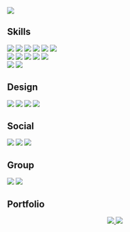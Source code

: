 <!--
**kangkijin/kangkijin** is a ✨ _special_ ✨ repository because its `README.md` (this file) appears on your GitHub profile.

Here are some ideas to get you started:

- 🔭 I’m currently working on ...
- 🌱 I’m currently learning ...
- 👯 I’m looking to collaborate on ...
- 🤔 I’m looking for help with ...
- 💬 Ask me about ...
- 📫 How to reach me: ...
- 😄 Pronouns: ...
- ⚡ Fun fact: ...
-->
<a href="https://github.com/kangkijin" display='block' align='center'>
    <img src="https://capsule-render.vercel.app/api?type=waving&color=auto&height=220&section=header&text=Kangkijin's%20Github&fontSize=70&animation=fadeIn&fontAlignY=38&descAlignY=51&descAlign=62"/>
</a>

<!-- 나의 레포짓토리 위젯 -->
<!-- [![Top Langs](https://github-readme-stats.vercel.app/api/top-langs/?username=kangkijin)](https://github.com/anuraghazra/github-readme-stats) -->

<h2>Skills</h2>

<img src="https://img.shields.io/badge/HTML-E34F26?style=for-the-badge&logo=html&logoColor=white" /> <img src="https://img.shields.io/badge/HTML5-E34F26?style=for-the-badge&logo=html5&logoColor=white" /> <img src="https://img.shields.io/badge/CSS-1572B6?style=for-the-badge&logo=css&logoColor=white" /> <img src="https://img.shields.io/badge/CSS3-1572B6?style=for-the-badge&logo=css3&logoColor=white" /> <img src="https://img.shields.io/badge/JavaScript-F7DF1E?style=for-the-badge&logo=JavaScript&logoColor=white" /> <img src="https://img.shields.io/badge/jQuery-0769AD?style=for-the-badge&logo=jquery&logoColor=white" /> <br />
<img src="https://img.shields.io/badge/Bootstrap-563D7C?style=for-the-badge&logo=bootstrap&logoColor=white" /> <img src="https://img.shields.io/badge/Vue.js-35495E?style=for-the-badge&logo=vue.js&logoColor=4FC08D" /> <img src="https://img.shields.io/badge/Vuetify-white?style=for-the-badge&logo=vuetify&logoColor=1867C0" /> <img src="https://img.shields.io/badge/Node.js-43853D?style=for-the-badge&logo=node.js&logoColor=white" /> <img src="https://img.shields.io/badge/TypeScript-007ACC?style=for-the-badge&logo=typescript&logoColor=white" />
<br />
<img src="https://img.shields.io/badge/npm-CB3837?style=for-the-badge&logo=npm&logoColor=white" />
<img src="https://img.shields.io/badge/Netlify-00C7B7?style=for-the-badge&logo=netlify&logoColor=white" />

<h2>Design</h2>

<img src="https://img.shields.io/badge/Adobe%20Photoshop-31A8FF?style=for-the-badge&logo=Adobe%20Photoshop&logoColor=black" />  <img src="https://img.shields.io/badge/Adobe%20Illustrator-FF9A00?style=for-the-badge&logo=adobe%20illustrator&logoColor=white" />   <img src="https://img.shields.io/badge/Adobe%20XD-470137?style=for-the-badge&logo=Adobe%20XD&logoColor=#FF61F6" />  <img src="https://img.shields.io/badge/Figma-F24E1E?style=for-the-badge&logo=figma&logoColor=white" />


<h2>Social</h2>

<img src="https://img.shields.io/badge/GitLab-330F63?style=for-the-badge&logo=gitlab&logoColor=white" /> <img src="https://img.shields.io/badge/GitHub-100000?style=for-the-badge&logo=github&logoColor=white" /> <img src="https://img.shields.io/badge/SVN-1DA1F2?style=for-the-badge&logo=twitter&logoColor=white" />

<h2>Group</h2>

<img src="https://img.shields.io/badge/Groupware-E34F26?style=for-the-badge" /> <img src="https://img.shields.io/badge/Slack-4A154B?style=for-the-badge&logo=slack&logoColor=white" />

<h2>Portfolio</h2>

<p align='center'>
    <a href="https://portfoliokkj.netlify.app/" target='_blank'>
        <img src="https://img.shields.io/badge/PortFolio Site-%2318A303?style=for-the-badge&logo=LibreOffice&logoColor=white" />
    </a>
    <a href="https://portfoliokkj.netlify.app/](https://violet-bagel-d12.notion.site/KIJIN-PortFolio-d61ba38eeb734541bb11dbde05283b10)" target='_blank'>
        <img src="https://img.shields.io/badge/Notion-000000?style=for-the-badge&logo=notion&logoColor=white" />
    </a>
</p>
